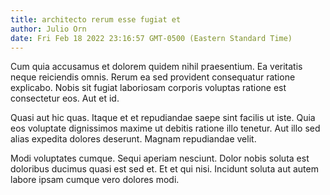 ```yaml
---
title: architecto rerum esse fugiat et
author: Julio Orn
date: Fri Feb 18 2022 23:16:57 GMT-0500 (Eastern Standard Time)
---
```

Cum quia accusamus et dolorem quidem nihil praesentium. Ea veritatis neque reiciendis omnis. Rerum ea sed provident consequatur ratione explicabo. Nobis sit fugiat laboriosam corporis voluptas ratione est consectetur eos. Aut et id.

 Quasi aut hic quas. Itaque et et repudiandae saepe sint facilis ut iste. Quia eos voluptate dignissimos maxime ut debitis ratione illo tenetur. Aut illo sed alias expedita dolores deserunt. Magnam repudiandae velit.

 Modi voluptates cumque. Sequi aperiam nesciunt. Dolor nobis soluta est doloribus ducimus quasi est sed et. Et et qui nisi. Incidunt soluta aut autem labore ipsam cumque vero dolores modi.